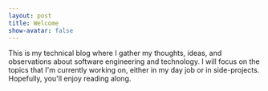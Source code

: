 ```yaml
---
layout: post
title: Welcome
show-avatar: false
---
```


This is my technical blog where I gather my thoughts, ideas, and observations about software engineering and technology. I will focus on the topics that I'm currently working on, either in my day job or in side-projects. Hopefully, you'll enjoy reading along.
